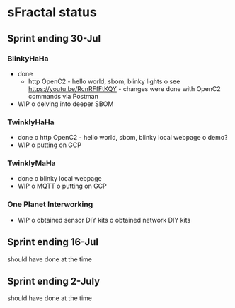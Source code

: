 # sFractal status

## Sprint ending 30-Jul
### BlinkyHaHa
- done
   + http OpenC2 - hello world, sbom, blinky lights
   o see https://youtu.be/RcnRFfFtKQY - changes were done with OpenC2 commands via Postman
- WIP
   o delving into deeper SBOM

### TwinklyHaHa
- done
   o http OpenC2 - hello world, sbom, blinky local webpage
   o demo?
- WIP
   o putting on GCP

### TwinklyMaHa
- done
   o blinky local webpage
- WIP
   o MQTT
   o putting on GCP

### One Planet Interworking
- WIP
   o obtained sensor DIY kits
   o obtained network DIY kits


## Sprint ending 16-Jul
should have done at the time

## Sprint ending 2-July
should have done at the time
